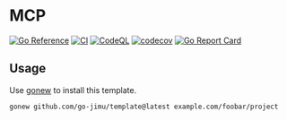 # MCP

[![Go Reference](https://pkg.go.dev/badge/github.com/jacexh/mcp.svg)](https://pkg.go.dev/github.com/jacexh/mcp)
[![CI](https://github.com/jacexh/mcp/actions/workflows/ci.yml/badge.svg)](https://github.com/jacexh/mcp/actions/workflows/ci.yml)
[![CodeQL](https://github.com/jacexh/mcp/actions/workflows/github-code-scanning/codeql/badge.svg)](https://github.com/jacexh/mcp/actions/workflows/github-code-scanning/codeql)
[![codecov](https://codecov.io/gh/jacexh/mcp/graph/badge.svg?token=02FGA7RILY)](https://codecov.io/gh/jacexh/mcp)
[![Go Report Card](https://goreportcard.com/badge/github.com/jacexh/mcp)](https://goreportcard.com/report/github.com/jacexh/mcp)

## Usage

Use [gonew](https://go.dev/blog/gonew) to install this template.

```bash
gonew github.com/go-jimu/template@latest example.com/foobar/project
```
